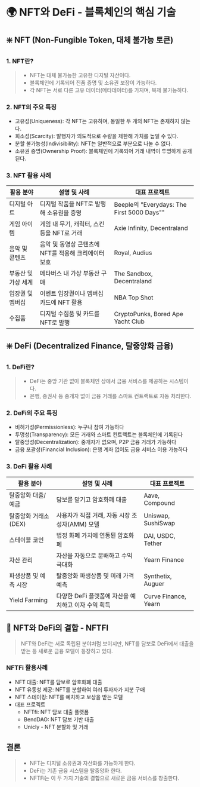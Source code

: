 # 🌍 NFT와 DeFi - 블록체인의 핵심 기술

## ❇️ NFT (Non-Fungible Token, 대체 불가능 토큰)
### 1. NFT란?
> - NFT는 대체 불가능한 고유한 디지털 자산이다.
> - 블록체인에 기록되어 진품 증명 및 소유권 보장이 가능하다.
> - 각 NFT는 서로 다른 고유 데이터(메타데이터)를 가지며, 복제 불가능하다.

### 2. NFT의 주요 특징
- 고유성(Uniqueness): 각 NFT는 고유하며, 동일한 두 개의 NFT는 존재하지 않는다.
- 희소성(Scarcity): 발행자가 의도적으로 수량을 제한해 가치를 높일 수 있다.
- 분할 불가능성(Indivisibility): NFT는 일반적으로 부분으로 나눌 수 없다.
- 소유권 증명(Ownership Proof): 블록체인에 기록되어 거래 내역이 투명하게 공개된다.

### 3. NFT 활용 사례
|활용 분야|설명 및 사례| 대표 프로젝트                                    |
|--|--|--------------------------------------------|
|디지털 아트|디지털 작품을 NFT로 발행해 소유권을 증명| Beeple의 "Everydays: The First 5000 Days""  |
|게임 아이템|게임 내 무기, 캐릭터, 스킨 등을 NFT로 거래| Axie Infinity, Decentraland                |
|음악 및 콘텐츠|음악 및 동영상 콘텐츠에 NFT를 적용해 크리에이터 보호| Royal, Audius                              |
|부동산 및 가상 세계|메타버스 내 가상 부동산 구매| The Sandbox, Decentraland                  |
|입장권 및 멤버십|이벤트 입장권이나 멤버십 카드에 NFT 활용| NBA Top Shot                               |
|수집품|디지털 수집품 및 카드를 NFT로 발행| CryptoPunks, Bored Ape Yacht Club          |

## ❇️ DeFi (Decentralized Finance, 탈중앙화 금융)
### 1. DeFi란?
> - DeFi는 중앙 기관 없이 블록체인 상에서 금융 서비스를 제공하는 시스템이다.
> - 은행, 증권사 등 중개자 없이 금융 거래를 스마트 컨트랙트로 자동 처리한다.

### 2. DeFi의 주요 특징
- 비허가성(Permissionless): 누구나 참여 가능하다
- 투명성(Transparency): 모든 거래와 스마트 컨트랙트는 블록체인에 기록된다
- 탈중앙성(Decentralization): 중개자가 없으며, P2P 금융 거래가 가능하다
- 금융 포괄성(Financial Inclusion): 은행 계좌 없이도 금융 서비스 이용 가능하다

### 3. DeFi 활용 사례
|활용 분야|설명 및 사례| 대표 프로젝트               |
|--|--|-----------------------|
|탈중앙화 대출/예금|담보를 맡기고 암호화폐 대출| Aave, Compound        |
|탈중앙화 거래소(DEX)|사용자가 직접 거래, 자동 시장 조성자(AMM) 모델| Uniswap, SushiSwap    |
|스테이블 코인|법정 화폐 가치에 연동된 암호화폐| DAI, USDC, Tether     |
|자산 관리|자산을 자동으로 분배하고 수익 극대화| Yearn Finance         |
|파생상품 및 예측 시장|탈중앙화 파생상품 및 미래 가격 예측| Synthetix, Auguer     |
|Yield Farming|다양한 DeFi 플랫폼에 자산을 예치하고 이자 수익 획득| Curve Finance, Yearn  |

## 🔗 NFT와 DeFi의 결합 - NFTFI
> NFT와 DeFi는 서로 독립된 분야처럼 보이지만, NFT를 담보로 DeFi에서 대출을 받는 등 새로운 금융 모델이 등장하고 있다.

### NFTFi 활용사례
- NFT 대출: NFT를 담보로 암호화폐 대출
- NFT 유동성 제공: NFT를 분할하여 여러 투자자가 지분 구매
- NFT 스테이킹: NFT를 예치하고 보상을 받는 모델
- 대표 프로젝트
  - NFTfi: NFT 담보 대출 플랫폼
  - BendDAO: NFT 담보 기반 대출
  - Unicly - NFT 분할화 및 거래

## 결론
> - NFT는 디지털 소유권과 자산화를 가능하게 한다.
> - DeFi는 기존 금융 시스템을 탈중앙화 한다.
> - NFTFi는 이 두 가지 기술의 결합으로 새로운 금융 서비스를 창출한다. 